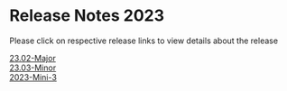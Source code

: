 Release Notes 2023
==================

Please click on respective release links to view details about the release

[23.02-Major](./?path=/docs/release-notes/Releases/2023/23.02.md) </br>
[23.03-Minor](./?path=/docs/release-notes/Releases/2023/23.03.md) </br>
[2023-Mini-3](./?path=/docs/release-notes/Releases/2023/2023-Mini-3.md) </br>
